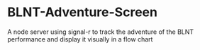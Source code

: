 # BLNT-Adventure-Screen
A node server using signal-r to track the adventure of the BLNT performance and display it visually in a flow chart
